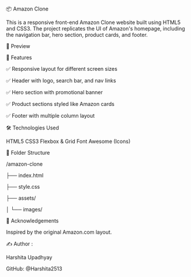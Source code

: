 📦 Amazon Clone

This is a responsive front-end Amazon Clone website built using HTML5 and CSS3. The project replicates the UI of Amazon's homepage, including the navigation bar, hero section, product cards, and footer.

📸 Preview

🔧 Features

✅ Responsive layout for different screen sizes

✅ Header with logo, search bar, and nav links

✅ Hero section with promotional banner

✅ Product sections styled like Amazon cards

✅ Footer with multiple column layout

🛠️ Technologies Used

HTML5
CSS3
Flexbox & Grid
Font Awesome (Icons)

📁 Folder Structure

/amazon-clone

├── index.html

├── style.css

├── assets/

│   └── images/

🙌 Acknowledgements

Inspired by the original Amazon.com layout.

✍️ Author : 

Harshita Upadhyay

GitHub: @Harshita2513
